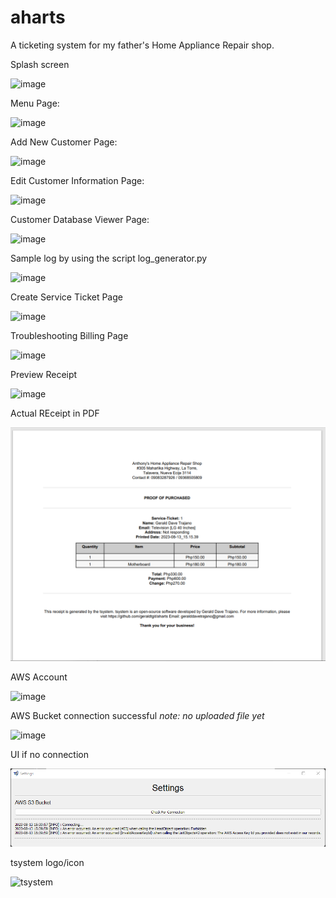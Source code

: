 # aharts
A ticketing system for my father's Home Appliance Repair shop.

Splash screen

![image](https://github.com/GeraldTgit/aharts/assets/117510768/7932aa7b-cdc2-415f-9325-fe4682fe5ff2)


Menu Page:

![image](https://github.com/GeraldTgit/aharts/assets/117510768/fd0fc28c-2e66-4180-9879-82277f9483f9)


Add New Customer Page:

![image](https://github.com/GeraldTgit/aharts/assets/117510768/ca7ab0de-6e0d-49b8-8804-2e982788dafe)

Edit Customer Information Page:

![image](https://github.com/GeraldTgit/aharts/assets/117510768/14c46cdd-72f0-48cb-8267-04ea5615d6d9)

Customer Database Viewer Page:

![image](https://github.com/GeraldTgit/aharts/assets/117510768/61a7e771-7413-464f-aba4-54e26f284d24)

Sample log by using the script log_generator.py

![image](https://github.com/GeraldTgit/aharts/assets/117510768/95e5bb88-585f-4d83-be26-32a1588ab3df)

Create Service Ticket Page

![image](https://github.com/GeraldTgit/aharts/assets/117510768/c98af24d-48e0-4e26-bf4e-f10429a66e87)

Troubleshooting Billing Page

![image](https://github.com/GeraldTgit/aharts/assets/117510768/b969ddb4-df39-423a-963a-18b2b8fbd85f)


Preview Receipt

![image](https://github.com/GeraldTgit/aharts/assets/117510768/a4244790-db92-41c0-ad1b-7fed48a242a5)

Actual REceipt in PDF

![Alt text](image.png)

AWS Account

![image](https://github.com/GeraldTgit/aharts/assets/117510768/d0ab5a60-cbde-40fd-ba2d-b514a6ef9859)

AWS Bucket connection successful
_note: no uploaded file yet_

![image](https://github.com/GeraldTgit/aharts/assets/117510768/17fdd0f1-4fb1-4eae-ac41-57cec39964ae)

UI if no connection

![Alt text](image-1.png)


tsystem logo/icon

![tsystem](https://github.com/GeraldTgit/aharts/assets/117510768/ee103caf-a233-43b4-9091-3b433af06088)

